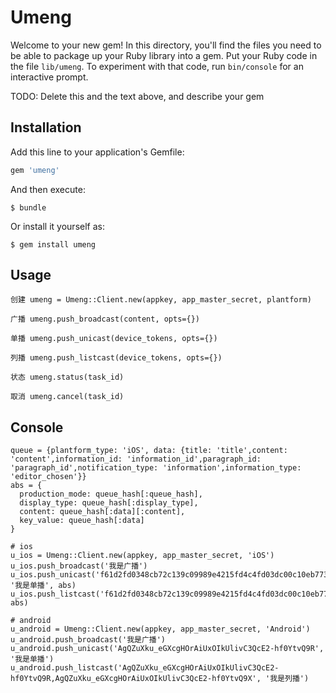 # Umeng

Welcome to your new gem! In this directory, you'll find the files you need to be able to package up your Ruby library into a gem. Put your Ruby code in the file `lib/umeng`. To experiment with that code, run `bin/console` for an interactive prompt.

TODO: Delete this and the text above, and describe your gem

## Installation

Add this line to your application's Gemfile:

```ruby
gem 'umeng'
```

And then execute:

    $ bundle

Or install it yourself as:

    $ gem install umeng

## Usage
```
创建 umeng = Umeng::Client.new(appkey, app_master_secret, plantform)

广播 umeng.push_broadcast(content, opts={})

单播 umeng.push_unicast(device_tokens, opts={})

列播 umeng.push_listcast(device_tokens, opts={})

状态 umeng.status(task_id)

取消 umeng.cancel(task_id)
```

## Console

```
queue = {plantform_type: 'iOS', data: {title: 'title',content: 'content',information_id: 'information_id',paragraph_id: 'paragraph_id',notification_type: 'information',information_type: 'editor_chosen'}}
abs = {
  production_mode: queue_hash[:queue_hash],
  display_type: queue_hash[:display_type],
  content: queue_hash[:data][:content],
  key_value: queue_hash[:data]
}
```

```
# ios
u_ios = Umeng::Client.new(appkey, app_master_secret, 'iOS')
u_ios.push_broadcast('我是广播')
u_ios.push_unicast('f61d2fd0348cb72c139c09989e4215fd4c4fd03dc00c10eb773ece2cf534327e', '我是单播', abs)
u_ios.push_listcast('f61d2fd0348cb72c139c09989e4215fd4c4fd03dc00c10eb773ece2cf534327e,f2379719519737c14759568b05eda1efd8cabd7131523777afb9a8d67a690cbf', abs)

# android
u_android = Umeng::Client.new(appkey, app_master_secret, 'Android')
u_android.push_broadcast('我是广播')
u_android.push_unicast('AgQZuXku_eGXcgHOrAiUxOIkUlivC3QcE2-hf0YtvQ9R', '我是单播')
u_android.push_listcast('AgQZuXku_eGXcgHOrAiUxOIkUlivC3QcE2-hf0YtvQ9R,AgQZuXku_eGXcgHOrAiUxOIkUlivC3QcE2-hf0YtvQ9X', '我是列播')
```
